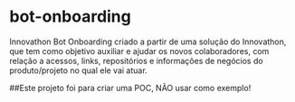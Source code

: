 # bot-onboarding
Innovathon  Bot Onboarding criado a partir de uma solução do Innovathon, que tem como objetivo auxiliar e ajudar os novos colaboradores, com relação a acessos, links, repositórios e informações de negócios do produto/projeto no qual ele vai atuar. 

##Este projeto foi para criar uma POC, NÃO usar como exemplo!
